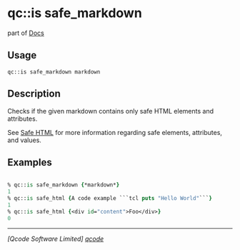 qc::is safe_markdown
==============

part of [Docs](../index.md)

Usage
-----
`qc::is safe_markdown markdown`

Description
-----------
Checks if the given markdown contains only safe HTML elements and attributes.

See [Safe HTML] for more information regarding safe elements, attributes, and values.

Examples
--------
```tcl

% qc::is safe_markdown {*markdown*}
1
% qc::is safe_html {A code example ```tcl puts "Hello World"```}
1
% qc::is safe_html {<div id="content">Foo</div>}
0
```

----------------------------------
*[Qcode Software Limited] [qcode]*

[qcode]: http://www.qcode.co.uk "Qcode Software"
[Safe HTML]: ../safe_html.md